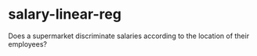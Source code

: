 # salary-linear-reg
Does a supermarket discriminate salaries according to the location of their employees?
